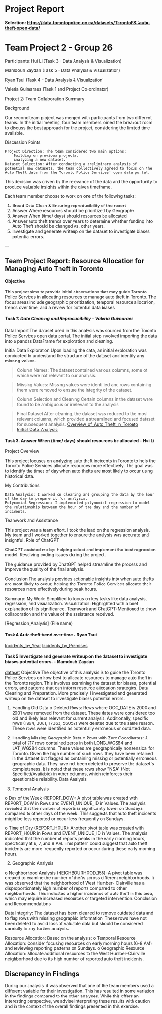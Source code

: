 # Project Report


#### Selection: https://data.torontopolice.on.ca/datasets/TorontoPS::auto-theft-open-data/


# Team Project 2 - Group 26

Participants:
Hui Li (Task 3 - Data Analysis & Visualization)

Mamdouh Zaydan (Task 5 - Data Analysis & Visualization)

Ryan Tsui (Task 4 - Data Analysis & Visualization)

Valeria Guimaraes (Task 1 and Project Co-ordinator)

Project 2: Team Collaboration Summary

Background

Our second team project was merged with participants from two different teams. In the initial meeting, four team members joined the breakout room to discuss the best approach for the project, considering the limited time available.

Discussion Points

    Project Direction: The team considered two main options:
        Building on previous projects.
        Analyzing a new dataset.
    Dataset Selection: After conducting a preliminary analysis of potential new datasets, the team collectively agreed to focus on the Auto Theft data from the Toronto Police Services' open data portal.

This decision was driven by the relevance of the data and the opportunity to produce valuable insights within the given timeframe.

Each team member choose to work on one of the following tasks:
1. Broad Data Clean & Ensuring reproducibility of the report
2. Answer Where resources should be prioritized by Geography
3. Answer When (time/ days) should resources be allocated
4. Answer auto theft trends over years to determine whether funding into Auto Theft should be changed vs. other years.
5. Investigate and generate writeup on the dataset to investigate biases potential errors.

--

## Team Project Report: Resource Allocation for Managing Auto Theft in Toronto

#### Objective

This project aims to provide initial observations that may guide Toronto Police Services in allocating resources to manage auto theft in Toronto. The focus areas include geographic prioritization, temporal resource allocation, trends over time, and a review for potential data biases

##### Task 1: Data Cleaning and Reproducibility - Valeria Guimaraes
Data Import
The dataset used in this analysis was sourced from the Toronto Police Services open data portal. The initial step involved importing the data into a pandas DataFrame for exploration and cleaning.

Initial Data Exploration
Upon loading the data, an initial exploration was conducted to understand the structure of the dataset and identify any missing values.

> Column Names: The dataset contained various columns, some of which were not relevant to our analysis.

> Missing Values: Missing values were identified and rows containing them were removed to ensure the integrity of the dataset.

> Column Selection and Cleaning
Certain columns in the dataset were found to be ambiguous or irrelevant to the analysis. 

> Final Dataset
After cleaning, the dataset was reduced to the most relevant columns, which provided a streamlined and focused dataset for subsequent analysis.
[Overview_of_Auto_Theft_in_Toronto](overview_of_auto_theft_in_Toronto.png)
[Initial_Data_Analysis](initial_data_analysis.ipynb)

#### Task 3. Answer When (time/ days) should resources be allocated - Hui Li

Project Overview

This project focuses on analyzing auto theft incidents in Toronto to help the Toronto Police Services allocate resources more effectively. The goal was to identify the times of day when auto thefts are most likely to occur using historical data.

My Contributions

    Data Analysis: I worked on cleaning and grouping the data by the hour of the day to prepare it for analysis.
    Polynomial Regression: I implemented polynomial regression to model the relationship between the hour of the day and the number of incidents.

Teamwork and Assistance

This project was a team effort. I took the lead on the regression analysis. My team and I worked together to ensure the analysis was accurate and insightful.
Role of ChatGPT

ChatGPT assisted me by:
    Helping select and implement the best regression model.
    Resolving coding issues during the project.

The guidance provided by ChatGPT helped streamline the process and improve the quality of the final analysis.

Conclusion
The analysis provides actionable insights into when auto thefts are most likely to occur, helping the Toronto Police Services allocate their resources more effectively during peak hours.

Summary:
    My Work: Simplified to focus on key tasks like data analysis, regression, and visualization.
    Visualization: Highlighted with a brief explanation of its significance.
    Teamwork and ChatGPT: Mentioned to show collaboration and the value of the assistance received.

[Regression_Analysis] (File name)

#### Task 4 Auto theft trend over time  - Ryan Tsui
[Incidents_by_Year](auto_theft_trends_over_time_2.ipynb)
[Incidents_by_Premises](premises_type.png)


#### Task 5 Investigate and generate writeup on the dataset to investigate biases potential errors.  - Mamdouh Zaydan
[dataset](.data/processed/Auto_Theft_Open_Data_Investigation_Mzaydan.xlsx)
Objective
The objective of this analysis is to guide the Toronto Police Services on how best to allocate
resources to manage auto theft in the Toronto region. This involves examining the dataset for
biases, potential errors, and patterns that can inform resource allocation strategies.
Data Cleaning and Preparation. More precisely, I investigated and generated writeup on the dataset to investigate biases potential errors.

1. Handling Old Data
o Deleted Rows: Rows where OCC_DATE is 2000 and 2001 were removed from the
dataset. These dates were considered too old and likely less relevant for current
analysis. Additionally, specific rows (1994, 3081, 17362, 56052) were deleted
due to the same reason. These rows were identified as potentially erroneous or
outdated data.

2. Handling Missing Geographic Data
o Rows with Zero Coordinates: A total of 717 rows contained zeros in both
LONG_WGS84 and LAT_WGS84 columns. These values are geographically
nonsensical for Toronto. Given the high number of such rows, they have been
retained in the dataset but flagged as containing missing or potentially erroneous
geographic data. They have not been deleted to preserve the dataset's
completeness. It is noted that these rows show "NSA" (Not Specified/Available)
in other columns, which reinforces their questionable reliability.
Data Analysis
1. Temporal Analysis

o Day of the Week (REPORT_DOW):
A pivot table was created with REPORT_DOW in Rows and
EVENT_UNIQUE_ID in Values. The analysis revealed that the number of
reports is significantly lower on Sundays compared to other days of the
week. This suggests that auto theft incidents might be less reported or
occur less frequently on Sundays.

o Time of Day (REPORT_HOUR):
Another pivot table was created with REPORT_HOUR in Rows and
EVENT_UNIQUE_ID in Values. The analysis indicated that the number of
reports peaks in the early morning hours, specifically at 6, 7, and 8 AM.
This pattern could suggest that auto theft incidents are more frequently
reported or occur during these early morning hours.

2. Geographic Analysis

o Neighborhood Analysis (NEIGHBOURHOOD_158):
A pivot table was created to examine the number of thefts across different
neighborhoods. It was observed that the neighborhood of West Humber-
Clairville has a disproportionately high number of reports compared to
other neighborhoods. This indicates a higher incidence of auto theft in this
area, which may require increased resources or targeted intervention.
Conclusion and Recommendations

Data Integrity: The dataset has been cleaned to remove outdated data and to flag rows
with missing geographic information. These rows have not been deleted to avoid loss of
valuable data but should be considered carefully in any further analysis.

Resource Allocation: Based on the analysis:
o Temporal Resource Allocation: Consider focusing resources on early morning
hours (6-8 AM) and reviewing reporting patterns on Sundays.
o Geographic Resource Allocation: Allocate additional resources to the West
Humber-Clairville neighborhood due to its high number of reported auto theft
incidents.



## Discrepancy in Findings
During our analysis, it was observed that one of the team members used a different variable for their investigation. This has resulted in some variation in the findings compared to the other analyses. While this offers an interesting perspective, we advise interpreting these results with caution and in the context of the overall findings presented in this exercise.


